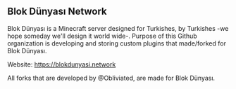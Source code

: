 ## Blok Dünyası Network
Blok Dünyası is a Minecraft server designed for Turkishes, by Turkishes -we hope someday we'll design it world wide-. Purpose of this Github organization is developing and storing custom plugins that made/forked for Blok Dünyası.

Website: https://blokdunyasi.network

All forks that are developed by @Obliviated, are made for Blok Dünyası. 
